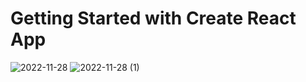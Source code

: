 # Getting Started with Create React App


![2022-11-28](https://user-images.githubusercontent.com/108126884/204217100-efd48dc4-26e7-4cc1-a996-73c5a4800817.png)
![2022-11-28 (1)](https://user-images.githubusercontent.com/108126884/204217123-3875d430-5eed-44fb-a04c-fe0ba16ef3ce.png)
